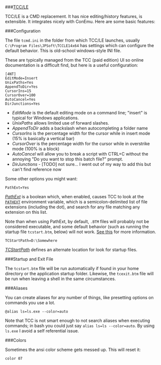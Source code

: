
###[TCC/LE](https://jpsoft.com/tccle-cmd-replacement.html) 

TCC/LE is a CMD replacement. It has nice editing/history features, is extensible. It integrates nicely with ConEmu. Here are some basic features:

###Configuration

The  file `tcmd.ini` in the folder from which TCC/LE launches, usually `C:\Program Files\JPSoft\TCCLE14x64` has settings which can configure the default behavior.  This is old-school windows-style INI file. 

These are typically managed from the TCC (paid edition) UI so online documentation is a difficult find, but here is a useful configuration:

	[4NT]
	EditMode=Insert
	UnixPaths=Yes
	AppendToDir=Yes
	CursorIns=15
	CursorOver=100
	AutoCancel=Yes
	DirJunctions=Yes

* *EditMode* is the default editing mode on a command line; "insert" is typical for Windows applications.
* *UnixPaths* allows limited use of forward slashes.
* *AppendToDir* adds a backslash when autocompleting a folder name
* *CursorIns* is the percentage width for the cursor while in insert mode (15% is basically a vertical bar)
* *CursorOver* is the percentage width for the cursor while in overstrike mode (100% is a block)
* *AutoCancel* will allow you to break a script with CTRL+C without the annoying "Do you want to stop this batch file?" prompt.
* *DirJunctions* - [TODO] not sure... I went out of my way to add this but can't find reference now

Some other options you might want:

	PathExt=Yes

[*PathExt*](http://jpsoft.com/help/inistartupdlg.htm) is a boolean which, when enabled, causes TCC to look at the [`PATHEXT`](http://jpsoft.com/help/pathext.htm) environment variable, which is a semicolon-delimited list of file extensions (including the dot), and search for any file matching any extension on this list.
    
Note than when using PathExt, by default, `.BTM` files will probably not be considered executable, and some default behavior (such as running the startup file `tcstart.btm`, below) will not work. [See this](http://jpsoft.com/help/pathext.htm) for more information.

    TCStartPath=D:\Somewhere

[*TCStartPath*](http://jpsoft.com/help/cmdlineopts.htm) defines an alternate location for look for startup files.

###Startup and Exit File

The `tcstart.btm` file will be run automatically if found in your home directory or the application startup folder.  Likewise, the `tcexit.btm` file will be run when leaving a shell in the same circumstances.

###Aliases

You can create aliases for any number of things, like presetting options on commands you use a lot. 

    @alias ls=ls.exe --color=auto

Note that TCC is not smart enough to not search aliases when executing commands; in bash you could just say `alias ls=ls --color=auto`. By using `ls.exe` I avoid a self referential issue. 

###Colors

Sometimes the ansi color scheme gets messed up. This will reset it:

    color 07



